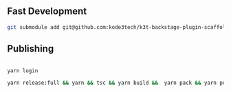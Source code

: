 
## Fast Development

```sh
git submodule add git@github.com:kode3tech/k3t-backstage-plugin-scaffolder-backend-module-azure-devops.git plugins/scaffolder-backend-module-azure-devops
```

## Publishing

```sh

yarn login

yarn release:full && yarn && tsc && yarn build &&  yarn pack && yarn publish --non-interactive

```

